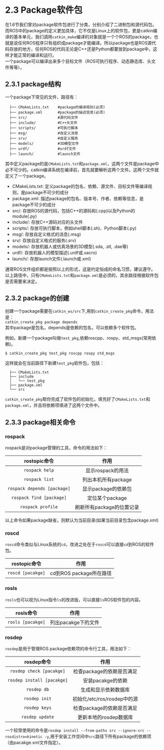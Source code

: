 # 2.3 Package软件包

在1.6节我们曾对package软件包进行了分类，分别介绍了二进制包和源代码包。而ROS中的package的定义更加具体，它不仅是Linux上的软件包，更是catkin编译的基本单元，我们调用`catkin_make`编译的对象就是一个个ROS的package，也就是说任何ROS程序只有组织成package才能编译。所以package也是ROS源代码存放的地方，任何ROS的代码无论是C++还是Python都要放到package中，这样才能正常的编译和运行。  
一个package可以编译出来多个目标文件（ROS可执行程序、动态静态库、头文件等等）。

## 2.3.1 package结构

一个package下常见的文件、路径有：

```
  ├── CMakeLists.txt    #package的编译规则(必须)
  ├── package.xml       #package的描述信息(必须)
  ├── src/              #源代码文件
  ├── include/          #C++头文件
  ├── scripts/          #可执行脚本
  ├── msg/              #自定义消息
  ├── srv/              #自定义服务
  ├── models/           #3D模型文件
  ├── urdf/             #urdf文件
  ├── launch/           #launch文件
```

其中定义package的是`CMakeLists.txt`和`package.xml`，这两个文件是package中必不可少的。catkin编译系统在编译前，首先就要解析这两个文件。这两个文件就定义了一个package。

* CMakeLists.txt: 定义package的包名、依赖、源文件、目标文件等编译规则，是package不可少的成分
* package.xml: 描述package的包名、版本号、作者、依赖等信息，是package不可少的成分
* src/: 存放ROS的源代码，包括C++的源码和\(.cpp\)以及Python的module\(.py\)
* include/: 存放C++源码对应的头文件
* scripts/: 存放可执行脚本，例如shell脚本\(.sh\)、Python脚本\(.py\)
* msg/: 存放自定义格式的消息\(.msg\)
* srv/: 存放自定义格式的服务\(.srv\)
* models/: 存放机器人或仿真场景的3D模型\(.sda, .stl, .dae等\)
* urdf/: 存放机器人的模型描述\(.urdf或.xacro\)
* launch/: 存放launch文件\(.launch或.xml\)

通常ROS文件组织都是按照以上的形式，这是约定俗成的命名习惯，建议遵守。以上路径中，只有`CMakeLists.txt`和`package.xml`是必须的，其余路径根据软件包是否需要来决定。

## 2.3.2 package的创建

创建一个package需要在`catkin_ws/src`下,用到`catkin_create_pkg`命令，用法是：  
`catkin_create_pkg package depends`  
其中package是包名，depends是依赖的包名，可以依赖多个软件包。

例如，新建一个package叫做`test_pkg`,依赖roscpp、rospy、std\_msgs\(常用依赖\)。

```bash
$ catkin_create_pkg test_pkg roscpp rospy std_msgs
```

这样就会在当前路径下新建`test_pkg`软件包，包括：

```
  ├── CMakeLists.txt
  ├── include
  │   └── test_pkg
  ├── package.xml
  └── src
```

`catkin_create_pkg`帮你完成了软件包的初始化，填充好了`CMakeLists.txt`和`package.xml`，并且将依赖项填进了这两个文件中。

## 2.3.3 package相关命令

### rospack

rospack是对package管理的工具，命令的用法如下：

| rostopic命令 | 作用 |
| :---: | :---: |
| `rospack help` | 显示rospack的用法 |
| `rospack list` | 列出本机所有package |
| `rospack depends [package]` | 显示package的依赖包 |
| `rospack find [package]` | 定位某个package |
| `rospack profile` | 刷新所有package的位置记录 |

以上命令如果package缺省，则默认为当前目录\(如果当前目录包含package.xml\)

### roscd

`roscd`命令类似与Linux系统的`cd`，改进之处在于`roscd`可以直接`cd`到ROS的软件包。

| rostopic命令 | 作用 |
| :---: | :---: |
| `roscd [pacakge]` | cd到ROS package所在路径 |

### rosls

`rosls`也可以视为Linux指令`ls`的改进版，可以直接`ls`ROS软件包的内容。

| rosls命令 | 作用 |
| :---: | :---: |
| `rosls [pacakge]` | 列出pacakge下的文件 |

### rosdep

`rosdep`是用于管理ROS package依赖项的命令行工具，用法如下：

| rosdep命令 | 作用 |
| :---: | :---: |
| `rosdep check [pacakge]` | 检查package的依赖是否满足 |
| `rosdep install [pacakge]` | 安装pacakge的依赖 |
| `rosdep db` | 生成和显示依赖数据库 |
| `rosdep init` | 初始化/etc/ros/rosdep中的源 |
| `rosdep keys` | 检查package的依赖是否满足 |
| `rosdep update` | 更新本地的rosdep数据库 |

一个较常使用的命令是`rosdep install --from-paths src --ignore-src --rosdistro=kinetic -y`,用于安装工作空间中`src`路径下所有package的依赖项（由pacakge.xml文件指定）。

